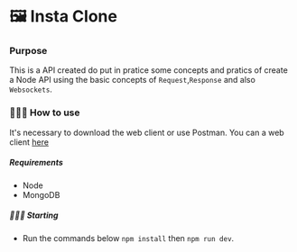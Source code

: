 # 🖼️ Insta Clone

### Purpose
This is a API created do put in pratice some concepts and pratics of create a Node API using the basic concepts of `Request`,`Response` and also `Websockets`.

### 👨🏿‍🏫 How to use
It's necessary to download the web client or use Postman.
You can a web client [here](https://github.com/PeterPimentel/instagram-web-clone)

##### Requirements
- Node
- MongoDB

##### 👨🏿‍💻 Starting
- Run the commands below
`npm install` then `npm run dev`.